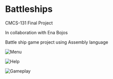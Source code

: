 # Battleships
CMCS-131 Final Project

In collaboration with Ena Bojos

Battle ship game project using Assembly language

![Menu](https://github.com/micahnut/Battleships/mainmenu.png)


![Help](https://github.com/micahnut/Battleships/help.png)

![Gameplay](https://github.com/micahnut/Battleships/game.png)
